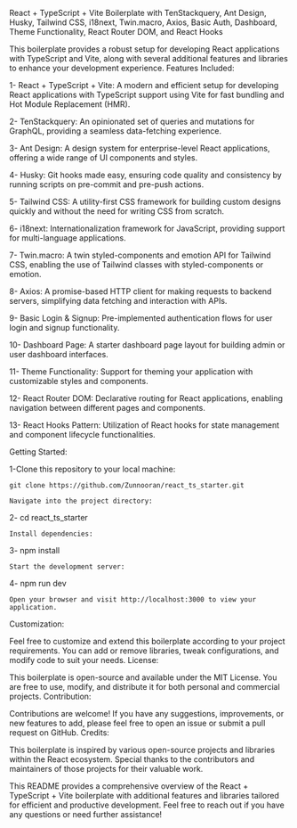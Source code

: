 React + TypeScript + Vite Boilerplate with TenStackquery, Ant Design, Husky, Tailwind CSS, i18next, Twin.macro, Axios, Basic Auth, Dashboard, Theme Functionality, React Router DOM, and React Hooks

This boilerplate provides a robust setup for developing React applications with TypeScript and Vite, along with several additional features and libraries to enhance your development experience.
Features Included:

  1- React + TypeScript + Vite: A modern and efficient setup for developing React applications with TypeScript support using Vite for fast bundling and Hot Module Replacement (HMR).

  2- TenStackquery: An opinionated set of queries and mutations for GraphQL, providing a seamless data-fetching experience.

  3- Ant Design: A design system for enterprise-level React applications, offering a wide range of UI components and styles.

  4- Husky: Git hooks made easy, ensuring code quality and consistency by running scripts on pre-commit and pre-push actions.

  5- Tailwind CSS: A utility-first CSS framework for building custom designs quickly and without the need for writing CSS from scratch.

  6- i18next: Internationalization framework for JavaScript, providing support for multi-language applications.

  7- Twin.macro: A twin styled-components and emotion API for Tailwind CSS, enabling the use of Tailwind classes with styled-components or emotion.

  8- Axios: A promise-based HTTP client for making requests to backend servers, simplifying data fetching and interaction with APIs.

  9- Basic Login & Signup: Pre-implemented authentication flows for user login and signup functionality.

  10- Dashboard Page: A starter dashboard page layout for building admin or user dashboard interfaces.

  11- Theme Functionality: Support for theming your application with customizable styles and components.

  12- React Router DOM: Declarative routing for React applications, enabling navigation between different pages and components.

  13- React Hooks Pattern: Utilization of React hooks for state management and component lifecycle functionalities.

Getting Started:

  1-Clone this repository to your local machine:

    git clone https://github.com/Zunnooran/react_ts_starter.git

    Navigate into the project directory:

2- cd react_ts_starter

    Install dependencies:

3- npm install

    Start the development server:

4- npm run dev

    Open your browser and visit http://localhost:3000 to view your application.

Customization:

Feel free to customize and extend this boilerplate according to your project requirements. You can add or remove libraries, tweak configurations, and modify code to suit your needs.
License:

This boilerplate is open-source and available under the MIT License. You are free to use, modify, and distribute it for both personal and commercial projects.
Contribution:

Contributions are welcome! If you have any suggestions, improvements, or new features to add, please feel free to open an issue or submit a pull request on GitHub.
Credits:

This boilerplate is inspired by various open-source projects and libraries within the React ecosystem. Special thanks to the contributors and maintainers of those projects for their valuable work.

This README provides a comprehensive overview of the React + TypeScript + Vite boilerplate with additional features and libraries tailored for efficient and productive development. Feel free to reach out if you have any questions or need further assistance!